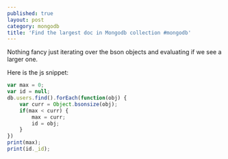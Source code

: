 ```yaml
---
published: true
layout: post
category: mongodb
title: 'Find the largest doc in Mongodb collection #mongodb'
---
```

Nothing fancy just iterating over the bson objects and evaluating if we see a larger one.

Here is the js snippet:

```javascript
var max = 0;
var id = null;
db.users.find().forEach(function(obj) {
    var curr = Object.bsonsize(obj); 
    if(max < curr) {
        max = curr;
        id = obj;
    } 
})
print(max);
print(id._id);
```